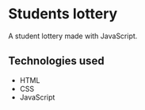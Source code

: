 # Students lottery

A student lottery made with JavaScript.

## Technologies used

- HTML
- CSS
- JavaScript
